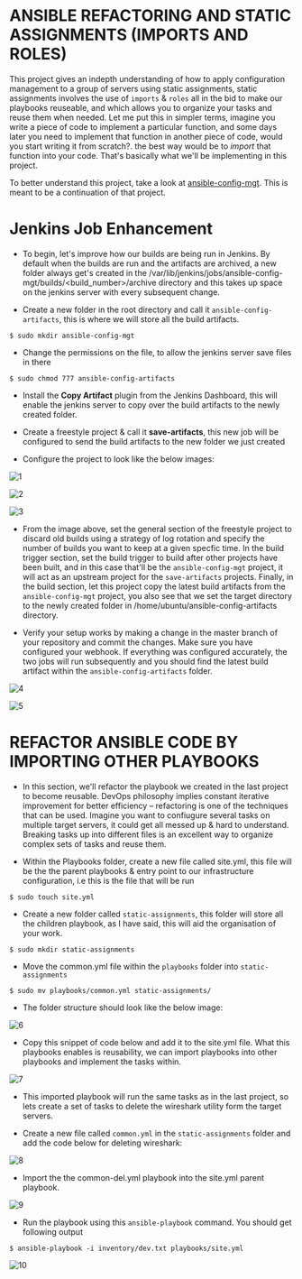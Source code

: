 # ANSIBLE REFACTORING AND STATIC ASSIGNMENTS (IMPORTS AND ROLES)

This project gives an indepth understanding of how to apply configuration management to a group of servers using static assignments, static assignments involves the use of `imports` & `roles` all in the bid to make our playbooks reuseable, and which allows you to organize your tasks and reuse them when needed. Let me put this in simpler terms, imagine you write a piece of code to implement a particular function, and some days later you need to implement that function in another piece of code, would you start writing it from scratch?. the best way would be to *import* that function into your code. That's basically what we'll be implementing in this project.

To better understand this project, take a look at [ansible-config-mgt](https://github.com/brpo01/ansible-conf-11). This is meant to be a continuation of that project.

# Jenkins Job Enhancement
- To begin, let's improve how our builds are being run in Jenkins. By default when the builds are run and the artifacts are archived, a new folder always get's created in the /var/lib/jenkins/jobs/ansible-config-mgt/builds/<build_number>/archive directory and this takes up space on the jenkins server with every subsequent change.

- Create a new folder in the root directory and call it `ansible-config-artifacts`, this is where we will store all the build artifacts.

```
$ sudo mkdir ansible-config-mgt
```

- Change the permissions on the file, to allow the jenkins server save files in there

```
$ sudo chmod 777 ansible-config-artifacts
```

- Install the **Copy Artifact** plugin from the Jenkins Dashboard, this will enable the jenkins server to copy over the build artifacts to the newly created folder.

- Create a freestyle project & call it **save-artifacts**, this new job will be configured to send the build artifacts to the new folder we just created

- Configure the project to look like the below images:

![1](https://user-images.githubusercontent.com/47898882/129137570-908055c2-366d-4ff3-8301-1f2db39f3248.JPG)

![2](https://user-images.githubusercontent.com/47898882/129137574-4afc2f8f-51d0-46ad-814f-387f8b68f0b7.JPG)

![3](https://user-images.githubusercontent.com/47898882/129137575-6cc043b7-3195-4f54-b6fd-a94444fd6774.JPG)

- From the image above, set the general section of the freestyle project to discard old builds using a strategy of log rotation and specify the number of builds you want to keep at a given specfic time. In the build trigger section, set the build trigger to build after other projects have been built, and in this case that'll be the `ansible-config-mgt` project, it will act as an upstream project for the `save-artifacts` projects. Finally, in the build section, let this project copy the latest build artifacts from the `ansible-config-mgt` project, you also see that we set the target directory to the newly created folder in /home/ubuntu/ansible-config-artifacts directory.

- Verify your setup works by making a change in the master branch of your repository and commit the changes. Make sure you have configured your webhook. If everything was configured accurately, the two jobs will run subsequently and you should find the latest build artifact within the `ansible-config-artifacts` folder.

![4](https://user-images.githubusercontent.com/47898882/129138463-dfe563d3-5bb5-4109-83a1-7aa1325c6887.JPG)

![5](https://user-images.githubusercontent.com/47898882/129138712-948fd2a7-bcae-49db-9f3a-7db4e2334e8b.JPG)

# REFACTOR ANSIBLE CODE BY IMPORTING OTHER PLAYBOOKS
- In this section, we'll refactor the playbook we created in the last project to become reusable. DevOps philosophy implies constant iterative improvement for better efficiency – refactoring is one of the techniques that can be used. Imagine you want to confiugure several tasks on multiple target servers, it could get all messed up & hard to understand. Breaking tasks up into different files is an excellent way to organize complex sets of tasks and reuse them.

- Within the Playbooks folder, create a new file called site.yml, this file will be the the parent playbooks & entry point to our infrastructure configuration, i.e this is the file that will be run

```
$ sudo touch site.yml
```

- Create a new folder called `static-assignments`, this folder will store all the children playbook, as I have said, this will aid the organisation of your work.

```
$ sudo mkdir static-assignments
```

- Move the common.yml file within the `playbooks` folder into `static-assignments`

```
$ sudo mv playbooks/common.yml static-assignments/
```

- The folder structure should look like the below image:

![6](https://user-images.githubusercontent.com/47898882/129141442-2fdb1602-ff8e-40e8-9ad5-85d73cceb847.JPG)

- Copy this snippet of code below and add it to the site.yml file. What this playbooks enables is reusability, we can import playbooks into other playbooks and implement the tasks within. 

![7](https://user-images.githubusercontent.com/47898882/129141436-ef8710c3-50d1-4494-af7d-62de57d8dfee.JPG)

- This imported playbook will run the same tasks as in the last project, so lets create a set of tasks to delete the wireshark utility form the target servers.

- Create a new file called `common.yml` in the `static-assignments` folder and add the code below for deleting wireshark:

![8](https://user-images.githubusercontent.com/47898882/129141998-828d9bd4-eadd-4346-8841-52adbd8311cb.JPG)

- Import the the common-del.yml playbook into the site.yml parent playbook.

![9](https://user-images.githubusercontent.com/47898882/129142246-fd9436b9-cdd8-4166-b282-f2b80cc86780.JPG)

- Run the playbook using this `ansible-playbook` command. You should get following output

```
$ ansible-playbook -i inventory/dev.txt playbooks/site.yml
```

![10](https://user-images.githubusercontent.com/47898882/129228385-14e1d88f-1170-4fa2-916e-7a1a699aec9a.JPG)


